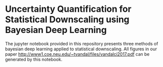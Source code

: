 # Uncertainty Quantification for Statistical Downscaling using Bayesian Deep Learning

The jupyter notebook provided in this repository presents three methods of bayesian deep learning applied to statistical downscaling.  All figures in our paper <http://www1.coe.neu.edu/~tvandal/files/vandalci2017.pdf> can be generated by this notebook. 
